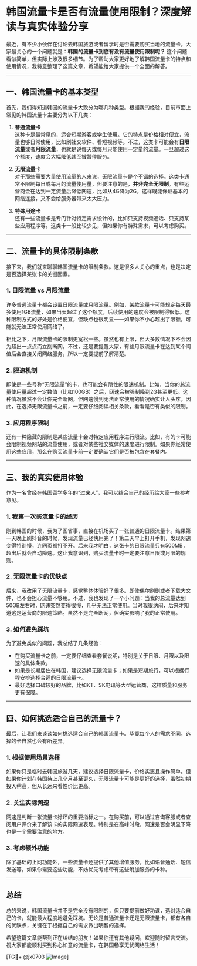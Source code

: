 # 韩国流量卡是否有流量使用限制？深度解读与真实体验分享

最近，有不少小伙伴在讨论去韩国旅游或者留学时是否需要购买当地的流量卡。大家最关心的一个问题就是：**韩国的流量卡到底有没有流量使用限制呢？** 这个问题看似简单，但实际上涉及很多细节。为了帮助大家更好地了解韩国流量卡的特点和使用情况，我特意整理了这篇文章，希望能给大家提供一个全面的解答。

---

## 一、韩国流量卡的基本类型

首先，我们得知道韩国的流量卡大致分为哪几种类型。根据我的经验，目前市面上常见的韩国流量卡主要分为以下几类：

1. **普通流量卡**  
   这种卡是最常见的，适合短期游客或学生使用。它的特点是价格相对便宜，流量也够日常使用，比如刷社交软件、看短视频等。不过，这类卡可能会有**日限流量**或者**月限流量**，也就是说每天或每月只能使用一定量的流量。一旦超过这个额度，速度会大幅降低甚至被暂停服务。

2. **无限流量卡**  
   对于那些需要大量使用流量的人来说，无限流量卡是个不错的选择。这类卡通常不限制每日或每月的流量使用量，但要注意的是，**并非完全无限制**。有些运营商会在达到一定流量后降低网速，比如从4G降为2G，这样既能保证基本的网络连接，又不会给服务器带来太大压力。

3. **特殊用途卡**  
   还有一些流量卡是专门针对特定需求设计的，比如只支持视频通话、只支持某些应用程序等。这类卡一般比较少见，但如果你有特殊需求，可以考虑购买。

---

## 二、流量卡的具体限制条款

接下来，我们就来聊聊韩国流量卡的限制条款。这是很多人关心的重点，也是决定是否选择某张卡的关键因素。

### 1. 日限流量 vs 月限流量  
许多普通流量卡都会设置日限流量或月限流量。例如，某款流量卡可能规定每天最多使用1GB流量，如果当天超过了这个额度，后续使用的速度会被限制得很低。这种限制方式的好处是价格便宜，但缺点也很明显——如果你不小心超出了限额，可能就无法正常使用网络了。

相比之下，月限流量卡的限制更宽松一些。虽然也有上限，但大多数情况下不会因为超出一点点而立刻断网。不过，还是要提醒大家，有些月限流量卡在达到某个阈值后会直接关闭网络服务，所以一定要提前了解清楚。

### 2. 限速机制  
即使是一些号称“无限流量”的卡，也可能会有隐性的限速机制。比如，当你的总流量使用量超过一定数值（比如100GB）之后，网速会被强制降到2G甚至更低。这种情况虽然不会让你完全断网，但网速慢到无法正常使用的情况确实让人头疼。因此，在选择无限流量卡之前，一定要仔细阅读相关条款，看看是否有类似的限制。

### 3. 应用程序限制  
还有一种隐藏的限制是某些流量卡会对特定应用程序进行限流。比如，有的卡可能会限制视频网站的流量使用，或者对某些社交媒体的速度进行限制。如果你经常使用这些应用，那么在购买流量卡前一定要确认它们是否被包含在套餐内。

---

## 三、我的真实使用体验

作为一名曾经在韩国留学多年的“过来人”，我可以结合自己的经历给大家一些参考意见。

### 1. 我第一次买流量卡的经历  
刚到韩国的时候，我为了图省事，直接在机场买了一张普通的日限流量卡。结果第一天晚上刷抖音的时候，发现流量已经快用完了！第二天早上打开手机，发现网速变得特别慢，连网页都打不开。后来我才明白，这张卡的日限流量只有500MB，超出后就会自动降速。这让我意识到，购买流量卡时一定要注意日限或月限的规则。

### 2. 无限流量卡的优缺点  
后来，我改用了无限流量卡，感觉整体体验好了很多。即使偶尔刷剧或者下载大文件，也不会担心流量不够用。不过，我也发现了一个小问题：当我的总流量达到50GB左右时，网速突然变得很慢，几乎无法正常使用。当时我很纳闷，后来才知道这是运营商的限速策略。虽然不是完全断网，但确实影响了我的正常使用。

### 3. 如何避免踩坑  
为了避免类似的问题，我总结了几条经验：
- 在购买流量卡之前，一定要仔细查看套餐说明，特别是关于日限、月限以及限速的具体条款。
- 如果是长期居住在韩国，建议选择无限流量卡；如果是短期旅行，可以根据行程安排选择合适的日限流量卡。
- 最好选择口碑较好的品牌，比如KT、SK电讯等大型运营商，这样质量和服务更有保障。

---

## 四、如何挑选适合自己的流量卡？

最后，让我们来谈谈如何挑选适合自己的韩国流量卡。毕竟每个人的需求不同，选择的卡自然也会有所差异。

### 1. 根据使用场景选择  
如果你只是临时去韩国旅游几天，建议选择日限流量卡，价格实惠且操作简单。但如果你计划在韩国待上几个月甚至更久，无限流量卡可能是更好的选择，虽然初期投入稍高，但从长远来看性价比更高。

### 2. 关注实际网速  
网速是判断一张流量卡好坏的重要指标之一。在购买前，可以通过咨询客服或者查阅用户评价来了解该卡的实际网速表现。特别是在高峰时段，网速是否会明显下降也是一个需要注意的地方。

### 3. 考虑额外功能  
除了基础的上网功能外，一些流量卡还提供了其他增值服务，比如语音通话、短信发送等。如果你需要这些功能，不妨优先考虑带有这些附加服务的卡种。

---

## 总结

总的来说，韩国流量卡并不是完全没有限制的，但只要提前做好功课，选对适合自己的卡，就能最大程度地避免踩坑。无论是普通流量卡还是无限流量卡，都有各自的优缺点，关键在于根据自己的需求做出明智的选择。

希望这篇文章能帮到正在纠结的朋友！如果你还有其他疑问，欢迎随时留言交流。祝大家都能顺利买到称心如意的流量卡，在韩国畅享无忧网络生活！

[TG💪+ @jx0703 ![Image](https://github.com/user-attachments/assets/dbca1d08-cadb-493c-b0ec-ad6f7a83f270)]
